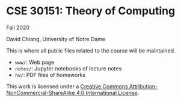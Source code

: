 # CSE 30151: Theory of Computing

Fall 2020

David Chiang, University of Notre Dame

This is where all public files related to the course will be maintained.

- `www/`:  Web page
- `notes/`: Jupyter notebooks of lecture notes
- `hw/`: PDF files of homeworks

This work is licensed under a [Creative Commons Attribution-NonCommercial-ShareAlike 4.0 International License](http://creativecommons.org/licenses/by-nc-sa/4.0/).
